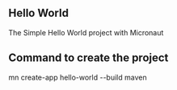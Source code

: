 
## Hello World
The Simple Hello World project with Micronaut


## Command to create the project

mn create-app hello-world --build maven
    
    
